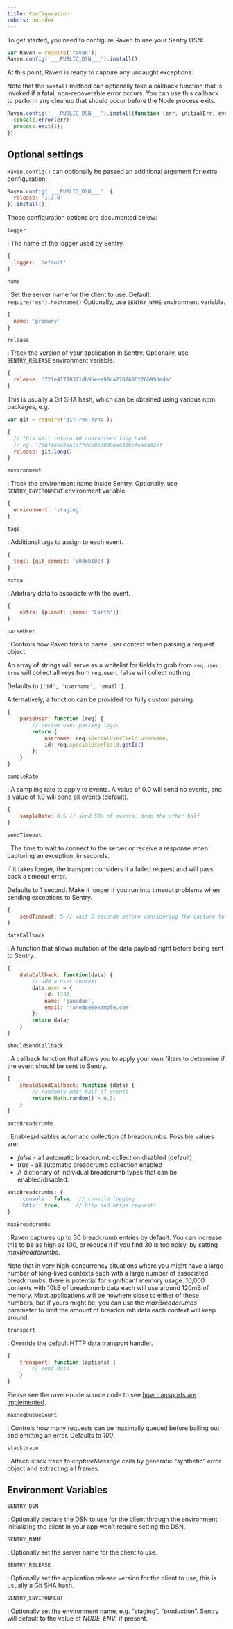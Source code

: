 ```yaml
---
title: Configuration
robots: noindex
---
```


To get started, you need to configure Raven to use your Sentry DSN:

```javascript
var Raven = require('raven');
Raven.config('___PUBLIC_DSN___').install();
```

At this point, Raven is ready to capture any uncaught exceptions.

Note that the `install` method can optionally take a callback function that is invoked if a fatal, non-recoverable error occurs. You can use this callback to perform any cleanup that should occur before the Node process exits.

```javascript
Raven.config('___PUBLIC_DSN___').install(function (err, initialErr, eventId) {
  console.error(err);
  process.exit(1);
});
```

## Optional settings

`Raven.config()` can optionally be passed an additional argument for extra configuration:

```javascript
Raven.config('___PUBLIC_DSN___', {
  release: '1.3.0'
}).install();
```

Those configuration options are documented below:

`logger`

: The name of the logger used by Sentry.

  ```javascript
  {
    logger: 'default'
  }
  ```

`name`

: Set the server name for the client to use. Default: `require('os').hostname()` Optionally, use `SENTRY_NAME` environment variable.

  ```javascript
  {
    name: 'primary'
  }
  ```

`release`

: Track the version of your application in Sentry. Optionally, use `SENTRY_RELEASE` environment variable.

  ```javascript
  {
    release: '721e41770371db95eee98ca2707686226b993eda'
  }
  ```

  This is usually a Git SHA hash, which can be obtained using various npm packages, e.g.

  ```javascript
  var git = require('git-rev-sync');

  {
    // this will return 40 characters long hash
    // eg. '75bf4eea9aa1a7fd6505d0d0aa43105feafa92ef'
    release: git.long()
  }
  ```

`environment`

: Track the environment name inside Sentry. Optionally, use `SENTRY_ENVIRONMENT` environment variable.

  ```javascript
  {
    environment: 'staging'
  }
  ```

`tags`

: Additional tags to assign to each event.

  ```javascript
  {
    tags: {git_commit: 'c0deb10c4'}
  }
  ```

`extra`

: Arbitrary data to associate with the event.

  ```javascript
  {
      extra: {planet: {name: 'Earth'}}
  }
  ```

`parseUser`

: Controls how Raven tries to parse user context when parsing a request object.

  An array of strings will serve as a whitelist for fields to grab from `req.user`. `true` will collect all keys from `req.user`. `false` will collect nothing.

  Defaults to `['id', 'username', 'email']`.

  Alternatively, a function can be provided for fully custom parsing:

  ```javascript
  {
      parseUser: function (req) {
          // custom user parsing logic
          return {
              username: req.specialUserField.username,
              id: req.specialUserField.getId()
          };
      }
  }
  ```

`sampleRate`

: A sampling rate to apply to events. A value of 0.0 will send no events, and a value of 1.0 will send all events (default).

  ```javascript
  {
      sampleRate: 0.5 // send 50% of events, drop the other half
  }
  ```

`sendTimeout`

: The time to wait to connect to the server or receive a response when capturing an exception, in seconds.

  If it takes longer, the transport considers it a failed request and will pass back a timeout error.

  Defaults to 1 second. Make it longer if you run into timeout problems when sending exceptions to Sentry.

  ```javascript
  {
      sendTimeout: 5 // wait 5 seconds before considering the capture to have failed
  }
  ```

`dataCallback`

: A function that allows mutation of the data payload right before being sent to Sentry.

  ```javascript
  {
      dataCallback: function(data) {
          // add a user context
          data.user = {
              id: 1337,
              name: 'janedoe',
              email: 'janedoe@example.com'
          };
          return data;
      }
  }
  ```

`shouldSendCallback`

: A callback function that allows you to apply your own filters to determine if the event should be sent to Sentry.

  ```javascript
  {
      shouldSendCallback: function (data) {
          // randomly omit half of events
          return Math.random() > 0.5;
      }
  }
  ```

`autoBreadcrumbs`

: Enables/disables automatic collection of breadcrumbs. Possible values are:

  -   _false_ - all automatic breadcrumb collection disabled (default)
  -   _true_ - all automatic breadcrumb collection enabled
  -   A dictionary of individual breadcrumb types that can be enabled/disabled:

  ```javascript
  autoBreadcrumbs: {
      'console': false,  // console logging
      'http': true,     // http and https requests
  }
  ```

`maxBreadcrumbs`

: Raven captures up to 30 breadcrumb entries by default. You can increase this to be as high as 100, or reduce it if you find 30 is too noisy, by setting _maxBreadcrumbs_.

  Note that in very high-concurrency situations where you might have a large number of long-lived contexts each with a large number of associated breadcrumbs, there is potential for significant memory usage. 10,000 contexts with 10kB of breadcrumb data each will use around 120mB of memory. Most applications will be nowhere close to either of these numbers, but if yours might be, you can use the _maxBreadcrumbs_ parameter to limit the amount of breadcrumb data each context will keep around.

`transport`

: Override the default HTTP data transport handler.

  ```javascript
  {
      transport: function (options) {
          // send data
      }
  }
  ```

  Please see the raven-node source code to see [how transports are implemented](https://github.com/getsentry/sentry-javascript/blob/master/packages/raven-node/lib/transports.js).

`maxReqQueueCount`

: Controls how many requests can be maximally queued before bailing out and emitting an error. Defaults to _100_.

`stacktrace`

: Attach stack trace to _captureMessage_ calls by generatic “synthetic” error object and extracting all frames.

## Environment Variables

`SENTRY_DSN`

: Optionally declare the DSN to use for the client through the environment. Initializing the client in your app won’t require setting the DSN.

`SENTRY_NAME`

: Optionally set the server name for the client to use.

`SENTRY_RELEASE`

: Optionally set the application release version for the client to use, this is usually a Git SHA hash.

`SENTRY_ENVIRONMENT`

: Optionally set the environment name, e.g. “staging”, “production”. Sentry will default to the value of _NODE_ENV_, if present.

